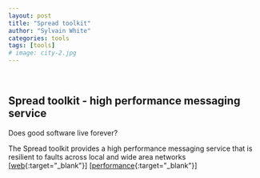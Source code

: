 ```yaml
---
layout: post
title: "Spread toolkit"
author: "Sylvain White"
categories: tools
tags: [tools]
# image: city-2.jpg
---
```

<br/>

## Spread toolkit - high performance messaging service

Does good software live forever?

The Spread toolkit provides a high performance messaging service that is resilient to faults across local and wide area networks [[web](http://www.spread.org/index.html){:target="_blank"}] [[performance](http://www.cnds.jhu.edu/pub/papers/cnds-2004-1.pdf){:target="_blank"}]

